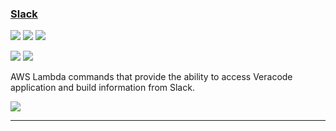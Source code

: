 ### [Slack](https://github.com/ctcampbell/veracode-slack-slash-command)

![](https://img.shields.io/github/stars/ctcampbell/veracode-slack-slash-command.svg?style=social)
![](https://img.shields.io/github/forks/ctcampbell/veracode-slack-slash-command.svg?style=social)
![](https://img.shields.io/github/watchers/ctcampbell/veracode-slack-slash-command.svg?style=social)

![](https://img.shields.io/github/languages/top/ctcampbell/veracode-slack-slash-command)
![](https://img.shields.io/github/contributors/ctcampbell/veracode-slack-slash-command)

AWS Lambda commands that provide the ability to access Veracode application and build information from Slack.

[![](https://img.shields.io/github/followers/ctcampbell?label=ctcampbell&style=social)](https://github.com/ctcampbell)

---
